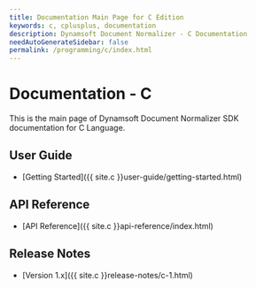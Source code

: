 ```yaml
---
title: Documentation Main Page for C Edition 
keywords: c, cplusplus, documentation
description: Dynamsoft Document Normalizer - C Documentation
needAutoGenerateSidebar: false
permalink: /programming/c/index.html
---
```


# Documentation - C

This is the main page of Dynamsoft Document Normalizer SDK documentation for C Language.

## User Guide

- [Getting Started]({{ site.c }}user-guide/getting-started.html)

## API Reference

- [API Reference]({{ site.c }}api-reference/index.html)

## Release Notes

- [Version 1.x]({{ site.c }}release-notes/c-1.html)
